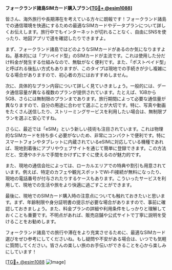 **フォークランド諸島SIMカード購入プラン[[TG💪+ @esim1088](https://t.me/s/esim1088)]**

皆さん、海外旅行や長期滞在を考えている方々に朗報です！フォークランド諸島での通信環境を快適にするための最適なSIMカードやデータプランについて詳しくお伝えします。旅行中でもインターネットが切れることなく、自由にSNSを使ったり、地図アプリで道を確認したりできますよ。

まず、フォークランド諸島ではどのようなSIMカードがあるのか気になりますよね。基本的には「プリペイド型」のSIMカードが主流です。これは使用した分だけ料金が発生する仕組みなので、無駄がなく便利です。また、「ポストペイド型」と呼ばれる後払い方式もありますが、このタイプは現地での手続きが少し複雑になる場合がありますので、初心者の方にはおすすめしません。

次に、具体的なプラン内容について詳しく見ていきましょう。一般的には、データ通信容量が異なる複数のプランが提供されています。たとえば、1GBから5GB、さらには無制限のプランまであります。旅行期間によって必要な通信量が異なりますので、自分の用途に合わせて選ぶことが大切です。特に、写真や動画をたくさん送信したり、ストリーミングサービスを利用したい場合は、無制限プランを選ぶと安心ですね。

さらに、最近では「eSIM」という新しい技術も注目されています。これは物理的なSIMカードを持ち歩く必要がないため、非常にコンパクトで便利です。特にスマートフォンやタブレットに内蔵されているeSIMに対応している機種であれば、現地到着後にアプリやウェブサイトを通じて簡単に登録できます。この方法だと、空港やホテルで手間をかけずにすぐに使えるのが魅力的です。

また、現地の通信会社によっては、ローカルエリアでの特典や割引も用意されています。例えば、特定のカフェや観光スポットでWi-Fi接続が無料になったり、現地の電話番号が付与されたりするケースもあります。こういったサービスを利用して、現地での生活や旅をより快適に過ごすことができます。

最後に、現地でのSIMカード購入時の注意点についても触れておきたいと思います。まず、年齢制限や身分証明書の提示が必要な場合がありますので、事前に確認しておきましょう。また、料金プランの詳細や利用条件をしっかりと理解しておくことも重要です。不明点があれば、販売店舗や公式サイトで丁寧に説明を受けることをお勧めします。

フォークランド諸島での旅行や滞在をより充実させるために、最適なSIMカード選びをぜひ参考にしてくださいね。もし疑問や不安がある場合は、いつでも気軽に質問してください。皆さんの楽しい旅のお手伝いができることを心から楽しみにしています！

[[TG💪+ @esim1088](https://t.me/s/esim1088) ![Image](https://i.postimg.cc/Y0z9fWf4/image.png)]